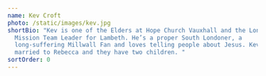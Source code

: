 ```yaml
---
name: Kev Croft
photo: /static/images/kev.jpg
shortBio: "Kev is one of the Elders at Hope Church Vauxhall and the London City
  Mission Team Leader for Lambeth. He’s a proper South Londoner, a
  long-suffering Millwall Fan and loves telling people about Jesus. Kev is
  married to Rebecca and they have two children. "
sortOrder: 0
---
```

